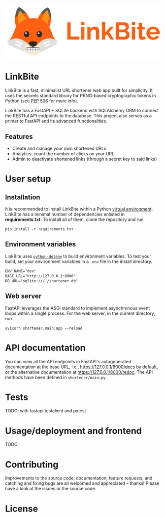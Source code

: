 ![Logo for LinkBite](img/LinkBite.png)

# LinkBite 

LinkBite is a fast, minimalist URL shortener web app built for simplicity. It uses the secrets standard library for PRNG-based cryptographic tokens in Python (see [PEP 506](https://peps.python.org/pep-0506/) for more info).

LinkBite has a FastAPI + SQLite backend with SQLAlchemy ORM to connect the RESTful API endpoints to the database. This project also serves as a primer to FastAPI and its advanced functionalities.

## Features

- Create and manage your own shortened URLs
- Analytics: count the number of clicks on your URL
- Admin to deactivate shortened links (through a secret key to said links) 

# User setup

## Installation

It is recommended to install LinkBite within a Python [virtual environment](https://www.dataquest.io/blog/a-complete-guide-to-python-virtual-environments/). LinkBite has a minimal number of dependencies enlisted in **requirements.txt**. To install all of them, clone the repository and run

```
pip install -r requirements.txt
```

## Environment variables

LinkBite uses [`python-dotenv`](https://pypi.org/project/python-dotenv/) to build environment variables. To test your build, set your environment variables in a `.env` file in the install directory.

```
ENV_NAME="dev"
BASE_URL="http://127.0.0.1:8000"
DB_URL="sqlite:///./shortener.db"
```

## Web server

FastAPI leverages the ASGI standard to implement asynchronous event loops within a single process. For the web server; in the current directory, run

```
uvicorn shortener.main:app --reload
```

# API documentation

You can view all the API endpoints in FastAPI's autogenerated documentation at the base URL, i.e., https://127.0.0.1/8000/docs by default, or the alternative documentation at https://127.0.0.1/8000/redoc. The API methods have been defined in `shortener/main.py`.

# Tests
TODO: with fastapi.testclient and pytest 

# Usage/deployment and frontend
TODO

# Contributing
Improvements to the source code, documentation, feature requests, and catching and fixing bugs are all welcomed and appreciated – thanks! Please have a look at the issues or the source code. 

# License

